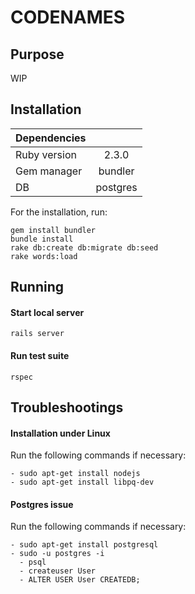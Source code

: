 # CODENAMES

## Purpose
WIP

## Installation

| Dependencies |          |
|--------------|:--------:|
| Ruby version |   2.3.0  |
| Gem manager  |  bundler |
| DB           | postgres |

For the installation, run:
```
gem install bundler
bundle install
rake db:create db:migrate db:seed
rake words:load
```

## Running

#### Start local server
`rails server`

#### Run test suite
`rspec`

## Troubleshootings

#### Installation under Linux
Run the following commands if necessary:
```
- sudo apt-get install nodejs
- sudo apt-get install libpq-dev
```

#### Postgres issue
Run the following commands if necessary:
```
- sudo apt-get install postgresql
- sudo -u postgres -i
  - psql
  - createuser User
  - ALTER USER User CREATEDB;
```

